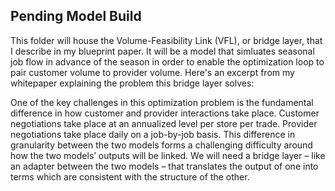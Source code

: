 ## Pending Model Build

This folder will house the Volume-Feasibility Link (VFL), or bridge layer, that I describe in my blueprint paper. It will be a model that simluates seasonal job flow in advance of the season in order to enable the optimization loop to pair customer volume to provider volume. Here's an excerpt from my whitepaper explaining the problem this bridge layer solves:

One of the key challenges in this optimization problem is the fundamental difference in how customer and provider interactions take place. Customer negotiations take place at an annualized level per store per trade. Provider negotiations take place daily on a job-by-job basis. This difference in granularity between the two models forms a challenging difficulty around how the two models’ outputs will be linked. We will need a bridge layer – like an adapter between the two models – that translates the output of one into terms which are consistent with the structure of the other.

